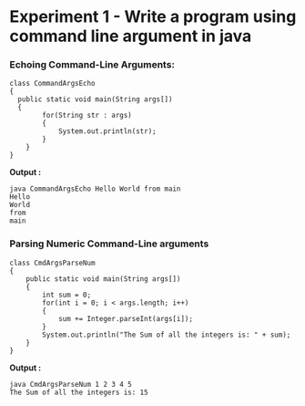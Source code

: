 # Experiment 1 - Write a program using command line argument in java
### Echoing Command-Line Arguments:  
```{.Java .numberLines}
class CommandArgsEcho
{
  public static void main(String args[])
  {
        for(String str : args)
        {
            System.out.println(str);
        }
    }
}
```
**Output :**
```
java CommandArgsEcho Hello World from main 
Hello
World
from
main
```

### Parsing Numeric Command-Line arguments
```{.Java .numberLines}
class CmdArgsParseNum
{
    public static void main(String args[])
    {
        int sum = 0;
        for(int i = 0; i < args.length; i++)
        {
            sum += Integer.parseInt(args[i]);
        }
        System.out.println("The Sum of all the integers is: " + sum);
    }
}
```
**Output :**
```
java CmdArgsParseNum 1 2 3 4 5 
The Sum of all the integers is: 15
```